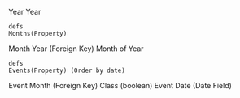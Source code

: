 Year
    Year

    defs
    Months(Property)

Month
    Year (Foreign Key)
    Month of Year

    defs
    Events(Property) (Order by date)


Event
    Month (Foreign Key)
    Class (boolean)
    Event Date (Date Field)
